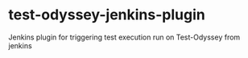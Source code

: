 # test-odyssey-jenkins-plugin
Jenkins plugin for triggering test execution run on Test-Odyssey from jenkins
